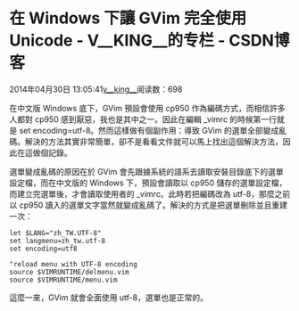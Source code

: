 # 在 Windows 下讓 GVim 完全使用 Unicode - V__KING__的专栏 - CSDN博客





2014年04月30日 13:05:41[v__king__](https://me.csdn.net/V__KING__)阅读数：698








在中文版 Windows 底下，GVim 預設會使用 cp950 作為編碼方式，而相信許多人都對 cp950 感到厭惡，我也是其中之一。因此在編輯 
_vimrc 的時候第一行就是 set encoding=utf-8。然而這樣做有個副作用：導致 GVim 的選單全部變成亂碼。解決的方法其實非常簡單，卻不是看看文件就可以馬上找出這個解決方法，因此在這做個記錄。

選單變成亂碼的原因在於 GVim 會先跟據系統的語系去讀取安裝目錄底下的選單設定檔，而在中文版的 Windows 下，預設會讀取以 cp950 儲存的選單設定檔，而建立完選單後，才會讀取使用者的
_vimrc。此時若把編碼改為 utf-8，那麼之前以 cp950 讀入的選單文字當然就變成亂碼了。解決的方式是把選單刪除並且重建一次：


```
let $LANG="zh_TW.UTF-8"
set langmenu=zh_tw.utf-8
set encoding=utf8

"reload menu with UTF-8 encoding
source $VIMRUNTIME/delmenu.vim
source $VIMRUNTIME/menu.vim
```


這麼一來，GVim 就會全面使用 utf-8，選單也是正常的。




